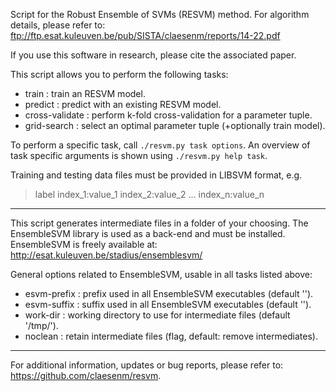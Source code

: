 Script for the Robust Ensemble of SVMs (RESVM) method. For algorithm details, 
please refer to:
    ftp://ftp.esat.kuleuven.be/pub/SISTA/claesenm/reports/14-22.pdf

If you use this software in research, please cite the associated paper.

This script allows you to perform the following tasks:
- train          : train an RESVM model.
- predict        : predict with an existing RESVM model.
- cross-validate : perform k-fold cross-validation for a parameter tuple.
- grid-search    : select an optimal parameter tuple (+optionally train model).

To perform a specific task, call `./resvm.py task options`.
An overview of task specific arguments is shown using `./resvm.py help task`.

Training and testing data files must be provided in LIBSVM format, e.g.
> label index_1:value_1 index_2:value_2 ... index_n:value_n

---

This script generates intermediate files in a folder of your choosing. 
The EnsembleSVM library is used as a back-end and must be installed.
EnsembleSVM is freely available at: 
  http://esat.kuleuven.be/stadius/ensemblesvm/

General options related to EnsembleSVM, usable in all tasks listed above:
- esvm-prefix : prefix used in all EnsembleSVM executables (default '').
- esvm-suffix : suffix used in all EnsembleSVM executables (default '').
- work-dir    : working directory to use for intermediate files (default '/tmp/').
- noclean     : retain intermediate files (flag, default: remove intermediates).

---

For additional information, updates or bug reports, please refer to:
    https://github.com/claesenm/resvm.
